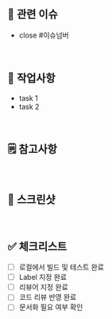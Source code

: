 ## 🔗 관련 이슈

- close #이슈넘버

<br>

## 📌 작업사항

- task 1
- task 2

<br>

## 🗒️ 참고사항

<br>

## 📸 스크린샷

<!-- UI 변경 사항이 있다면, 관련 스크린샷을 첨부해주세요. -->

<br>

## ✅ 체크리스트

<!-- PR을 제출하기 전에 확인해야 할 항목들 -->

- [ ] 로컬에서 빌드 및 테스트 완료
- [ ] Label 지정 완료
- [ ] 리뷰어 지정 완료
- [ ] 코드 리뷰 반영 완료
- [ ] 문서화 필요 여부 확인
